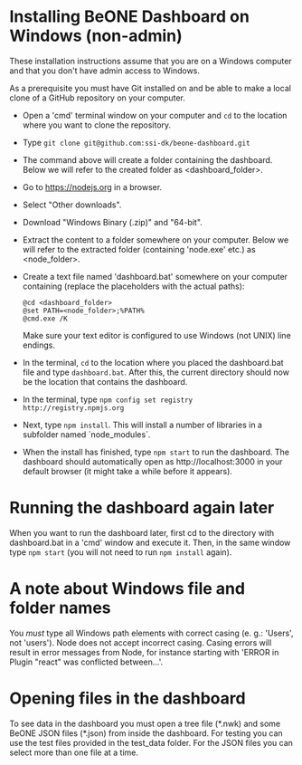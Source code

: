 ﻿# Installing BeONE Dashboard on Windows (non-admin)

These installation instructions assume that you are on a Windows
computer and that you don\'t have admin access to Windows.

As a prerequisite you must have Git installed on and be able to make a
local clone of a GitHub repository on your computer.

-   Open a 'cmd' terminal window on your computer and `cd` to the location where
    you want to clone the repository.

-   Type `git clone git@github.com:ssi-dk/beone-dashboard.git`
-   The command above will create a folder containing the dashboard. Below we will refer to the created folder
    as \<dashboard_folder\>.
-   Go to https://nodejs.org in a browser.
-   Select "Other downloads".
-   Download "Windows Binary (.zip)" and "64-bit".
-   Extract the content to a folder somewhere on your computer. Below we
    will refer to the extracted folder (containing \'node.exe\' etc.) as
    \<node_folder\>.
-   Create a text file named \'dashboard.bat\' somewhere on your computer
    containing (replace the placeholders with the actual paths):
    ```
    @cd <dashboard_folder>
    @set PATH=<node_folder>;%PATH%
    @cmd.exe /K
    ```
    Make sure your text editor is configured to use Windows (not UNIX) line endings.
-   In the terminal, `cd` to the location where you placed the dashboard.bat file
    and type `dashboard.bat`. After this, the current directory should now be the location that contains the dashboard.
-   In the terminal, type `npm config set registry http://registry.npmjs.org`
-   Next, type `npm install`. This will install a number of libraries in a subfolder named ´node_modules´.

-   When the install has finished, type `npm start` to run the dashboard. The dashboard should automatically open as
http://localhost:3000 in your default browser (it might take a while before it appears).

# Running the dashboard again later
When you want to run the dashboard later, first cd to the directory with dashboard.bat in a 'cmd' window and execute it.
Then, in the same window type `npm start` (you will not need to run `npm install` again).

# A note about Windows file and folder names

You _must_ type all Windows path elements with correct casing (e. g.:
\'Users\', not \'users\'). Node does not accept incorrect casing. Casing
errors will result in error messages from Node, for instance starting
with \'ERROR in Plugin \"react\" was conflicted between\...\'.

# Opening files in the dashboard
To see data in the dashboard you must open a tree file (\*.nwk) and some BeONE JSON files (\*.json) from inside the dashboard.
For testing you can use the test files provided in the test_data folder. For the JSON files you can select more than one file
at a time.
